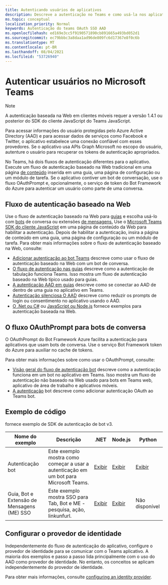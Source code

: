 ```yaml
---
title: Autenticando usuários de aplicativos
description: Descreve a autenticação no Teams e como usá-la nos aplicativos
ms.topic: conceptual
localization_priority: Normal
keywords: Autenticação do teams OAuth SSO AAD
ms.openlocfilehash: ed169e3cc5f9190571890cb891665a493bd052d1
ms.sourcegitcommit: ec79bbbc3a8daa1ad96de809fc6d17367e8f0c6b
ms.translationtype: MT
ms.contentlocale: pt-BR
ms.lasthandoff: 08/04/2021
ms.locfileid: "53726940"
---
```

# <a name="authenticate-users-in-microsoft-teams"></a>Autenticar usuários no Microsoft Teams

> [!Note]
> A autenticação baseada na Web em clientes móveis requer a versão 1.4.1 ou posterior do SDK do cliente JavaScript do Teams JavaScript.

Para acessar informações do usuário protegidas pelo Azure Active Directory (AAD) e para acessar dados de serviços como Facebook e Twitter, o aplicativo estabelece uma conexão confiável com esses provedores. Se o aplicativo usa APIs Graph Microsoft no escopo do usuário, autenture o usuário para recuperar os tokens de autenticação apropriados.

No Teams, há dois fluxos de autenticação diferentes para o aplicativo. Execute um fluxo de autenticação baseado na Web tradicional em uma página [de conteúdo](~/tabs/how-to/create-tab-pages/content-page.md) inserida em uma guia, uma página de configuração ou um módulo de tarefa. Se o aplicativo contiver um bot de conversação, use o fluxo OAuthPrompt e, opcionalmente, o serviço de token do Bot Framework do Azure para autenticar um usuário como parte de uma conversa.

## <a name="web-based-authentication-flow"></a>Fluxo de autenticação baseado na Web

Use o fluxo de autenticação baseado na Web para [guias](~/tabs/what-are-tabs.md) e escolha usá-lo com [bots](~/bots/what-are-bots.md) de conversa ou extensões [de mensagens.](~/messaging-extensions/what-are-messaging-extensions.md) Use o [Microsoft Teams SDK do cliente JavaScript](/javascript/api/overview/msteams-client) em uma página de conteúdo da Web para habilitar a autenticação. Depois de habilitar a autenticação, insira a página de conteúdo em uma guia, uma página de configuração ou um módulo de tarefa. Para obter mais informações sobre o fluxo de autenticação baseado na Web, consulte:

* [Adicionar autenticação ao bot Teams](~/bots/how-to/authentication/add-authentication.md) descreve como usar o fluxo de autenticação baseado na Web com um bot de conversa.
* [O fluxo de autenticação nas guias](~/tabs/how-to/authentication/auth-flow-tab.md) descreve como a autenticação de tabulação funciona Teams. Isso mostra um fluxo de autenticação baseado na Web típico usado para guias.
* [A autenticação AAD em guias](~/tabs/how-to/authentication/auth-tab-AAD.md) descreve como se conectar ao AAD de dentro de uma guia no aplicativo em Teams.
* [Autenticação silenciosa O AAD](~/tabs/how-to/authentication/auth-silent-AAD.md) descreve como reduzir os prompts de login ou consentimento no aplicativo usando o AAD.
* [O .Net ou C#](https://github.com/OfficeDev/microsoft-teams-sample-complete-csharp) ou [JavaScript ou Node.js](https://github.com/OfficeDev/microsoft-teams-sample-complete-node) fornece exemplos para autenticação baseada na Web.

## <a name="the-oauthprompt-flow-for-conversational-bots"></a>O fluxo OAuthPrompt para bots de conversa

O OAuthPrompt do Bot Framework Azure facilita a autenticação para aplicativos que usam bots de conversa. Use o serviço Bot Framework token do Azure para auxiliar no cache de tokens.

Para obter mais informações sobre como usar o OAuthPrompt, consulte:

* [Visão geral do fluxo de autenticação bot](~/bots/how-to/authentication/auth-flow-bot.md) descreve como a autenticação funciona em um bot no aplicativo em Teams. Isso mostra um fluxo de autenticação não baseado na Web usado para bots em Teams web, aplicativo de área de trabalho e aplicativos móveis.
* [A autenticação](~/bots/how-to/authentication/add-authentication.md) bot descreve como adicionar autenticação OAuth ao Teams bot.

## <a name="code-sample"></a>Exemplo de código

fornece exemplo de SDK de autenticação de bot v3.

| **Nome do exemplo** | **Descrição** | **.NET** | **Node.js** | **Python** |
|---------------|------------|------------|-------------|---------------|
| Autenticação bot | Este exemplo mostra como começar a usar a autenticação em um bot para Microsoft Teams. | [Exibir](https://github.com/microsoft/BotBuilder-Samples/tree/master/samples/csharp_dotnetcore/46.teams-auth) | [Exibir](https://github.com/microsoft/BotBuilder-Samples/tree/master/samples/javascript_nodejs/46.teams-auth) | [Exibir](https://github.com/microsoft/BotBuilder-Samples/tree/main/samples/python/46.teams-auth) |
| Guia, Bot e Extensão de Mensagens (ME) SSO | Este exemplo mostra SSO para Tab, Bot e ME - pesquisa, ação, linkunfurl. |  [Exibir](https://github.com/OfficeDev/Microsoft-Teams-Samples/tree/main/samples/app-sso/csharp) | [Exibir](https://github.com/OfficeDev/Microsoft-Teams-Samples/tree/main/samples/app-sso/nodejs) | Não disponível |


## <a name="configure-the-identity-provider"></a>Configurar o provedor de identidade

Independentemente do fluxo de autenticação do aplicativo, configure o provedor de identidade para se comunicar com o Teams aplicativo. A maioria dos exemplos e passo a passo lida principalmente com o uso do AAD como provedor de identidade. No entanto, os conceitos se aplicam independentemente do provedor de identidade.

Para obter mais informações, consulte [configuring an identity provider](~/concepts/authentication/configure-identity-provider.md).
